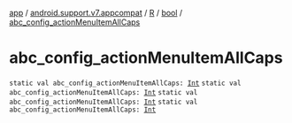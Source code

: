 [app](../../../index.md) / [android.support.v7.appcompat](../../index.md) / [R](../index.md) / [bool](index.md) / [abc_config_actionMenuItemAllCaps](.)

# abc_config_actionMenuItemAllCaps

`static val abc_config_actionMenuItemAllCaps: `[`Int`](https://kotlinlang.org/api/latest/jvm/stdlib/kotlin/-int/index.html)
`static val abc_config_actionMenuItemAllCaps: `[`Int`](https://kotlinlang.org/api/latest/jvm/stdlib/kotlin/-int/index.html)
`static val abc_config_actionMenuItemAllCaps: `[`Int`](https://kotlinlang.org/api/latest/jvm/stdlib/kotlin/-int/index.html)
`static val abc_config_actionMenuItemAllCaps: `[`Int`](https://kotlinlang.org/api/latest/jvm/stdlib/kotlin/-int/index.html)